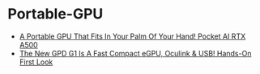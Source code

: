 # Portable-GPU
- [A Portable GPU That Fits In Your Palm Of Your Hand! Pocket AI RTX A500](https://youtu.be/iP_8TzDGGVU)
- [The New GPD G1 Is A Fast Compact eGPU, Oculink & USB! Hands-On First Look](https://youtu.be/KuKKc66wrsc)
